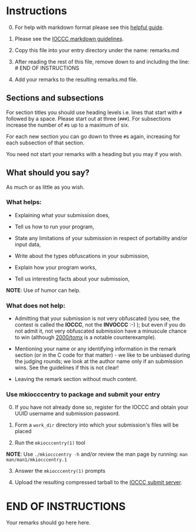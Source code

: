 # Instructions

0.  For help with markdown format please see this [helpful guide](https://www.markdownguide.org/basic-syntax/).

1.  Please see the [IOCCC markdown guidelines](https://ioccc-src.github.io/temp-test-ioccc/markdown.html).

2.  Copy this file into your entry directory under the name: remarks.md

3.  After reading the rest of this file, remove down to and including the line: # END OF INSTRUCTIONS

4.  Add your remarks to the resulting remarks.md file.


## Sections and subsections

For section titles you should use heading levels i.e. lines that start with `#`
followed by a space. Please start out at three (`###`). For subsections increase
the number of `#`s up to a maximum of six.

For each new section you can go down to three `#`s again, increasing for each
subsection of that section.

You need not start your remarks with a heading but you may if you wish.


## What should you say?

As much or as little as you wish.


### What helps:

- Explaining what your submission does,

- Tell us how to run your program,

- State any limitations of your submission in respect of portability and/or input data,

- Write about the types obfuscations in your submission,

- Explain how your program works,

- Tell us interesting facts about your submission,

**NOTE**: Use of humor can help.


### What does not help:

- Admitting that your submission is not very obfuscated (you see, the contest is
called the **IOCCC**, not the **INVOCCC** :-) ); but even if you do not admit
it, not very obfuscated submission have a minuscule chance to win (although
[2000/tomx](https://github.com/ioccc-src/temp-test-ioccc/tree/master/years.html#2000_tomx)
is a notable counterexample).

- Mentioning your name or any identifying information in the remark section (or
in the C code for that matter) - we like to be unbiased during the judging
rounds; we look at the author name only if an submission wins. See the guidelines if
this is not clear!

- Leaving the remark section without much content.


### Use mkiocccentry to package and submit your entry

0. If you have not already done so, register for the IOCCC and obtain your UUID username and submission password.

1. Form a `work_dir` directory into which your submission's files will be placed

2. Run the `mkiocccentry(1)` tool

**NOTE**: Use `./mkiocccentry -h` and/or review the man page by running: `man man/man1/mkiocccentry.1`

3. Answer the `mkiocccentry(1)` prompts

4. Upload the resulting compressed tarball to the [IOCCC submit server](https://submit.ioccc.org).


# END OF INSTRUCTIONS
Your remarks should go here here.

